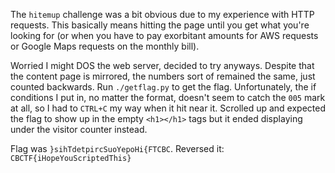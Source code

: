 The `hitemup` challenge was a bit obvious due to my experience with HTTP requests. This basically means hitting the page until you get what you're looking for (or when you have to pay exorbitant amounts for AWS requests or Google Maps requests on the monthly bill).

Worried I might DOS the web server, decided to try anyways. Despite that the content page is mirrored, the numbers sort of remained the same, just counted backwards. Run `./getflag.py` to get the flag. Unfortunately, the if conditions I put in, no matter the format, doesn't seem to catch the `005` mark at all, so I had to `CTRL+C` my way when it hit near it. Scrolled up and expected the flag to show up in the empty `<h1></h1>` tags but it ended displaying under the visitor counter instead. 

Flag was `}sihTdetpircSuoYepoHi{FTCBC`. Reversed it: `CBCTF{iHopeYouScriptedThis}`
